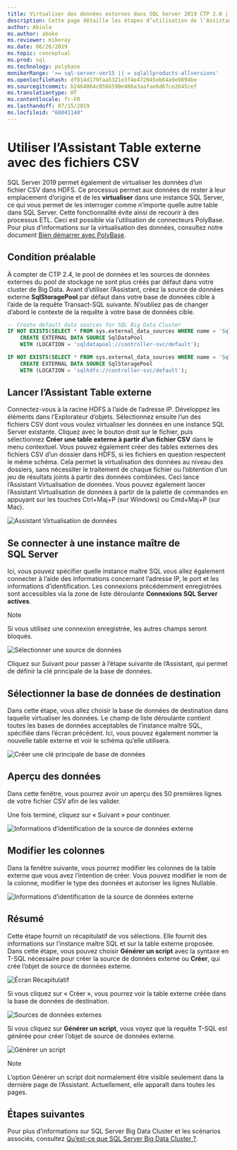 ```yaml
---
title: Virtualiser des données externes dans SQL Server 2019 CTP 2.0 | Microsoft Docs
description: Cette page détaille les étapes d’utilisation de l’Assistant Création d’une table externe pour un fichier CSV
author: Abiola
ms.author: aboke
ms.reviewer: mikeray
ms.date: 06/26/2019
ms.topic: conceptual
ms.prod: sql
ms.technology: polybase
monikerRange: '>= sql-server-ver15 || = sqlallproducts-allversions'
ms.openlocfilehash: df014d179faa5321e3f4e472045eb64a9e9894be
ms.sourcegitcommit: b2464064c0566590e486a3aafae6d67ce2645cef
ms.translationtype: HT
ms.contentlocale: fr-FR
ms.lasthandoff: 07/15/2019
ms.locfileid: "68041140"
---
```

# <a name="use-the-external-table-wizard-with-csv-files"></a>Utiliser l’Assistant Table externe avec des fichiers CSV

SQL Server 2019 permet également de virtualiser les données d’un fichier CSV dans HDFS.  Ce processus permet aux données de rester à leur emplacement d’origine et de les **virtualiser** dans une instance SQL Server, ce qui vous permet de les interroger comme n’importe quelle autre table dans SQL Server. Cette fonctionnalité évite ainsi de recourir à des processus ETL. Ceci est possible via l’utilisation de connecteurs PolyBase. Pour plus d’informations sur la virtualisation des données, consultez notre document [Bien démarrer avec PolyBase](polybase-guide.md).

## <a name="prerequisite"></a>Condition préalable

À compter de CTP 2.4, le pool de données et les sources de données externes du pool de stockage ne sont plus créés par défaut dans votre cluster de Big Data. Avant d’utiliser l’Assistant, créez la source de données externe **SqlStoragePool** par défaut dans votre base de données cible à l’aide de la requête Transact-SQL suivante. N’oubliez pas de changer d’abord le contexte de la requête à votre base de données cible.

```sql
-- Create default data sources for SQL Big Data Cluster
IF NOT EXISTS(SELECT * FROM sys.external_data_sources WHERE name = 'SqlDataPool')
    CREATE EXTERNAL DATA SOURCE SqlDataPool
    WITH (LOCATION = 'sqldatapool://controller-svc/default');

IF NOT EXISTS(SELECT * FROM sys.external_data_sources WHERE name = 'SqlStoragePool')
    CREATE EXTERNAL DATA SOURCE SqlStoragePool
    WITH (LOCATION = 'sqlhdfs://controller-svc/default');
```

## <a name="launch-the-external-table-wizard"></a>Lancer l’Assistant Table externe

Connectez-vous à la racine HDFS à l’aide de l’adresse IP. Développez les éléments dans l’Explorateur d’objets. Sélectionnez ensuite l’un des fichiers CSV dont vous voulez virtualiser les données en une instance SQL Server existante. Cliquez avec le bouton droit sur le fichier, puis sélectionnez **Créer une table externe à partir d’un fichier CSV** dans le menu contextuel. Vous pouvez également créer des tables externes des fichiers CSV d’un dossier dans HDFS, si les fichiers en question respectent le même schéma. Cela permet la virtualisation des données au niveau des dossiers, sans nécessiter le traitement de chaque fichier ou l’obtention d’un jeu de résultats joints à partir des données combinées. Ceci lance l’Assistant Virtualisation de données. Vous pouvez également lancer l’Assistant Virtualisation de données à partir de la palette de commandes en appuyant sur les touches Ctrl+Maj+P (sur Windows) ou Cmd+Maj+P (sur Mac).

![Assistant Virtualisation de données](media/data-virtualization/csv-virtualize-data-wizard.png)

## <a name="connect-to-a-sql-server-master-instance"></a>Se connecter à une instance maître de SQL Server

Ici, vous pouvez spécifier quelle instance maître SQL vous allez également connecter à l’aide des informations concernant l’adresse IP, le port et les informations d’identification. Les connexions précédemment enregistrées sont accessibles via la zone de liste déroulante **Connexions SQL Server actives**. 
> [!NOTE]
>Si vous utilisez une connexion enregistrée, les autres champs seront bloqués.


![Sélectionner une source de données](media/data-virtualization/csv-connect-to-master.png)

Cliquez sur Suivant pour passer à l’étape suivante de l’Assistant, qui permet de définir la clé principale de la base de données.

## <a name="select-destination-database"></a>Sélectionner la base de données de destination

Dans cette étape, vous allez choisir la base de données de destination dans laquelle virtualiser les données. Le champ de liste déroulante contient toutes les bases de données acceptables de l’instance maître SQL, spécifiée dans l’écran précédent. Ici, vous pouvez également nommer la nouvelle table externe et voir le schéma qu’elle utilisera.

![Créer une clé principale de base de données](media/data-virtualization/csv-select-destination.png)


## <a name="preview-data"></a>Aperçu des données

Dans cette fenêtre, vous pourrez avoir un aperçu des 50 premières lignes de votre fichier CSV afin de les valider.

Une fois terminé, cliquez sur « Suivant » pour continuer.

![Informations d’identification de la source de données externe](media/data-virtualization/csv-preview-data.png)

## <a name="modify-columns"></a>Modifier les colonnes

Dans la fenêtre suivante, vous pourrez modifier les colonnes de la table externe que vous avez l’intention de créer. Vous pouvez modifier le nom de la colonne, modifier le type des données et autoriser les lignes Nullable. 

![Informations d’identification de la source de données externe](media/data-virtualization/csv-modify-columns.png)


## <a name="summary"></a>Résumé

Cette étape fournit un récapitulatif de vos sélections. Elle fournit des informations sur l’instance maître SQL et sur la table externe proposée. Dans cette étape, vous pouvez choisir **Générer un script** avec la syntaxe en T-SQL nécessaire pour créer la source de données externe ou **Créer**, qui crée l’objet de source de données externe.

![Écran Récapitulatif](media/data-virtualization/csv-virtualize-data-summary.png)

Si vous cliquez sur « Créer », vous pourrez voir la table externe créée dans la base de données de destination.

![Sources de données externes](media/data-virtualization/csv-external-data-sources.png)

Si vous cliquez sur **Générer un script**, vous voyez que la requête T-SQL est générée pour créer l’objet de source de données externe.

![Générer un script](media/data-virtualization/csv-generated-script.png)

> [!NOTE]
> L’option Générer un script doit normalement être visible seulement dans la dernière page de l’Assistant. Actuellement, elle apparaît dans toutes les pages.

## <a name="next-steps"></a>Étapes suivantes

Pour plus d’informations sur SQL Server Big Data Cluster et les scénarios associés, consultez [Qu’est-ce que SQL Server Big Data Cluster ?](../../big-data-cluster/big-data-cluster-overview.md).
